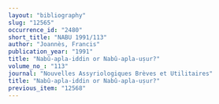 ```yaml
---
layout: "bibliography"
slug: "12565"
occurrence_id: "2480"
short_title: "NABU 1991/113"
author: "Joannès, Francis"
publication_year: "1991"
title: "Nabû-apla-iddin or Nabû-apla-uṣur?"
volume_no_: "113"
journal: "Nouvelles Assyriologiques Brèves et Utilitaires"
title: "Nabû-apla-iddin or Nabû-apla-uṣur?"
previous_item: "12568"
---
```

